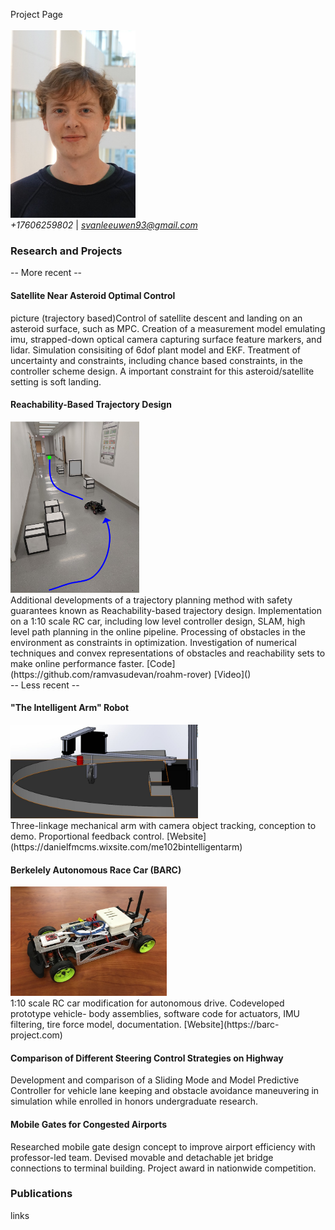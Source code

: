Project Page <br> <br>
<img src="github_profile.jpg" width="200" height="300"> <br> <em> +17606259802 </em> | <em> svanleeuwen93@gmail.com </em>

<h3> Research and Projects </h3>
-- More recent --
<h4> Satellite Near Asteroid Optimal Control </h4>
picture (trajectory based)Control of satellite descent and landing on an asteroid surface, such as MPC. Creation of a measurement model emulating imu, strapped-down optical camera capturing surface feature markers, and lidar. Simulation consisiting of 6dof plant model and EKF. Treatment of uncertainty and constraints, including chance based constraints, in the controller scheme design. A important constraint for this asteroid/satellite setting is soft landing.
<h4> Reachability-Based Trajectory Design </h4>
<img src="RTD.png" width="206" height="274" /> <br>
Additional developments of a trajectory planning method with safety guarantees known as Reachability-based trajectory design. Implementation on a 1:10 scale RC car, including low level controller design, SLAM, high level path planning in the online pipeline. Processing of obstacles in the environment as constraints in optimization. Investigation of numerical techniques and convex representations of obstacles and reachability sets to make online performance faster. [Code](https://github.com/ramvasudevan/roahm-rover) [Video]() <br>
 -- Less recent --
<h4> "The Intelligent Arm" Robot </h4>
<img src="arm.jpg" width="300" height="150" /> <br>
Three-linkage mechanical arm with camera object tracking, conception to demo. Proportional feedback control. [Website](https://danielfmcms.wixsite.com/me102bintelligentarm)
<h4> Berkelely Autonomous Race Car (BARC) </h4>
<img src="barc.jpg" width="250" height="175" /> <br>
1:10 scale RC car modification for autonomous drive. Codeveloped prototype vehicle- body assemblies, software
code for actuators, IMU filtering, tire force model, documentation. [Website](https://barc-project.com)
<h4> Comparison of Different Steering Control Strategies on Highway </h4>
Development and comparison of a Sliding Mode and Model Predictive Controller for vehicle lane keeping and
obstacle avoidance maneuvering in simulation while enrolled in honors undergraduate research.
<h4>Mobile Gates for Congested Airports </h4>
Researched mobile gate design concept to improve airport efficiency with professor-led team. Devised movable and
detachable jet bridge connections to terminal building. Project award in nationwide competition.
<h3> Publications </h3>
links

